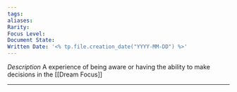 ```yaml
---
tags:
aliases:
Rarity:
Focus Level:
Document State:
Written Date: '<% tp.file.creation_date("YYYY-MM-DD") %>'
---
```

_Description_
A experience of being aware or having the ability to make decisions in the [[Dream Focus]]
- - -
